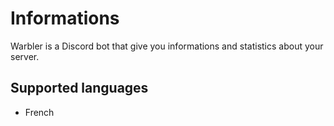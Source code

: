 # Informations
Warbler is a Discord bot that give you informations and statistics about your server.

## Supported languages
- French